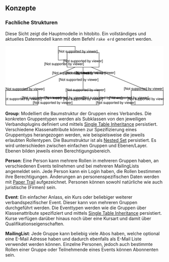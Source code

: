 ## Konzepte

### Fachliche Strukturen

Diese Sicht zeigt die Hauptmodelle in hitobito. Ein vollständiges und aktuelles Datenmodell kann mit dem Befehl `rake erd` generiert werden.

![Fachliches Modell](diagrams/fachmodell.svg?raw=true)

**Group**: Modelliert die Baumstruktur der Gruppen eines Verbandes. Die konkreten Gruppentypen werden als Subklassen von den jeweiligen Verbandsplugins definiert und mittels [Single Table Inheritance](http://api.rubyonrails.org/classes/ActiveRecord/Inheritance.html) persistiert. Verschiedene Klassenattribute können zur Spezifizierung eines Gruppentyps herangezogen werden, wie beispielsweise die jeweils erlaubten Rollentypen. Die Baumstruktur ist als [Nested Set](http://de.wikipedia.org/wiki/Nested_Sets) persistiert. Es wird unterschieden zwischen einfachen Gruppen und Ebenen/Layer. Ebenen bilden jeweils einen Berechtigungsbereich.

**Person**: Eine Person kann mehrere Rollen in mehreren Gruppen haben, an verschiedenen Events teilnehmen und bei mehreren MailingLists angemeldet sein. Jede Person kann ein Login haben, die Rollen bestimmen ihre Berechtigungen. Änderungen an personenspezifischen Daten werden mit [Paper Trail](https://github.com/airblade/paper_trail) aufgezeichnet. Personen können sowohl natürliche wie auch juristische (Firmen) sein.

**Event**: Ein einfacher Anlass, ein Kurs oder beliebiger weiterer verbandspezifischer Event. Dieser kann von mehreren Gruppen durchgeführt werden. Die Eventtypen werden wie die Gruppen über Klassenattribute spezifiziert und mittels [Single Table Inheritance](http://api.rubyonrails.org/classes/ActiveRecord/Inheritance.html) persistiert. Kurse verfügen darüber hinaus noch über eine Kursart und damit über Qualifikationseigenschaften.

**MailingList**: Jede Gruppe kann beliebig viele Abos haben, welche optional eine E-Mail Adresse haben und dadurch ebenfalls als E-Mail Liste verwendet werden können. Einzelne Personen, jedoch auch bestimmte Rollen einer Gruppe oder Teilnehmende eines Events können Abonnenten sein.
